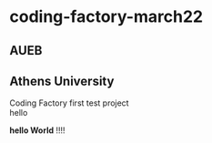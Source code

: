 # coding-factory-march22

## AUEB
## Athens University
Coding Factory first test project \
hello

**hello World**
!!!!

